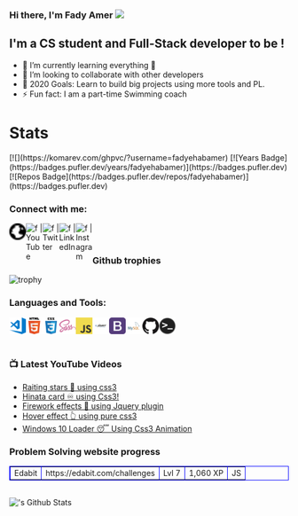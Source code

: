 ### Hi there, I'm Fady Amer <img src="https://media.giphy.com/media/hvRJCLFzcasrR4ia7z/giphy.gif" width="25px">

## I'm a CS student and Full-Stack developer to be !
- 🌱 I’m currently learning everything 🤣
- 👯 I’m looking to collaborate with other developers
- 🥅 2020 Goals: Learn to build big projects using more tools and PL.
- ⚡ Fun fact: I am a part-time Swimming coach

# Stats 
<div align="left">
[![](https://komarev.com/ghpvc/?username=fadyehabamer)
[![Years Badge](https://badges.pufler.dev/years/fadyehabamer)](https://badges.pufler.dev)
[![Repos Badge](https://badges.pufler.dev/repos/fadyehabamer)](https://badges.pufler.dev)
</div>

### Connect with me:
[<img align="left" alt="f" width="30px" src="https://raw.githubusercontent.com/iconic/open-iconic/master/svg/globe.svg" />][website]
[<img align="left" alt="f | YouTube" width="30px" src="https://cdn.jsdelivr.net/npm/simple-icons@v3/icons/youtube.svg" />][youtube]
[<img align="left" alt="f | Twitter" width="30px" src="https://cdn.jsdelivr.net/npm/simple-icons@v3/icons/twitter.svg" />][twitter]
[<img align="left" alt="f | LinkedIn" width="30px" src="https://cdn.jsdelivr.net/npm/simple-icons@v3/icons/linkedin.svg" />][linkedin]
[<img align="left" alt="f | Instagram" width="30px" src="https://cdn.jsdelivr.net/npm/simple-icons@v3/icons/instagram.svg" />][instagram]

<br />
<br />


### Github trophies
![trophy](https://github-profile-trophy.vercel.app/?username=fadyehabamer&theme=dark)
<br />

### Languages and Tools:
<!-- start tools and languages -->
<img align="left" alt="Visual Studio Code" width="30px" src="https://raw.githubusercontent.com/github/explore/80688e429a7d4ef2fca1e82350fe8e3517d3494d/topics/visual-studio-code/visual-studio-code.png" />
<img align="left" alt="HTML5" width="30px" src="https://raw.githubusercontent.com/github/explore/80688e429a7d4ef2fca1e82350fe8e3517d3494d/topics/html/html.png" />
<img align="left" alt="CSS3" width="30px" src="https://raw.githubusercontent.com/github/explore/80688e429a7d4ef2fca1e82350fe8e3517d3494d/topics/css/css.png" />
<img align="left" alt="Sass" width="30px" src="https://raw.githubusercontent.com/github/explore/80688e429a7d4ef2fca1e82350fe8e3517d3494d/topics/sass/sass.png" />
<img align="left" alt="JavaScript" width="30px" src="https://raw.githubusercontent.com/github/explore/80688e429a7d4ef2fca1e82350fe8e3517d3494d/topics/javascript/javascript.png" />
<img align="left" alt="jquery" width="30px" src="https://raw.githubusercontent.com/github/explore/80688e429a7d4ef2fca1e82350fe8e3517d3494d/topics/jquery/jquery.png" />
<img align="left" alt="bootstrap" width="30px" src="https://raw.githubusercontent.com/github/explore/80688e429a7d4ef2fca1e82350fe8e3517d3494d/topics/bootstrap/bootstrap.png" />
<img align="left" alt="MySQL" width="30px" src="https://raw.githubusercontent.com/github/explore/80688e429a7d4ef2fca1e82350fe8e3517d3494d/topics/mysql/mysql.png" />
<img align="left" alt="GitHub" width="30px" src="https://raw.githubusercontent.com/github/explore/78df643247d429f6cc873026c0622819ad797942/topics/github/github.png" />
<img align="left" alt="HTML5" width="30px" src="https://raw.githubusercontent.com/github/explore/80688e429a7d4ef2fca1e82350fe8e3517d3494d/topics/terminal/terminal.png" />
<!-- start tools and languages -->
<br />
<br />
<br />

### 📺 Latest YouTube Videos
<!-- YOUTUBE:START -->
- [Raiting stars 🌟 using css3](https://www.youtube.com/watch?v=R8qjI4bqCLQ&t=3s)
- [Hinata card ♾️ using Css3!](https://www.youtube.com/watch?v=KJCMXjVpsG0&t=397s)
- [Firework effects 🎇 using Jquery plugin](https://www.youtube.com/watch?v=cqfYSoXj_UQ)
- [Hover effect 👆 using pure css3](https://www.youtube.com/watch?v=S2XvcUWyKWQ&t=18s)
- [Windows 10 Loader 😴 Using Css3 Animation](https://www.youtube.com/watch?v=zmYSQGYb0eM)
<!-- YOUTUBE:END -->



### Problem Solving website progress
<!-- start problem solving -->
<table border = "1" bordercolor = "blue">
   <tr>
    <td>Edabit</td>
    <td>https://edabit.com/challenges</td>
    <td>Lvl 7</td>
    <td>1,060 XP</td>
    <td>JS</td>
  </tr>  
</table>
<!-- end problem solving -->

<br />


<img align="left" alt="'s Github Stats" src="https://github-readme-stats.vercel.app/api?username=fadyehabamer&show_icons=true&hide_border=true" />

[website]:   https://fady-amer.netlify.app/?fbclid=IwAR0YoDOni8mB5Fi3BoPSOdBRwfQueaN8QZL71CcclguDAU93ccBOxMEI92I
[twitter]:   https://twitter.com/fadyehabamer
[youtube]:   https://www.youtube.com/channel/UCgTxQ_Im4hFWgPM4Qgq6KzA?view_as=subscriber
[instagram]: https://www.instagram.com/fadyehabamer00/
[linkedin]:  https://www.linkedin.com/in/fady-amer/
